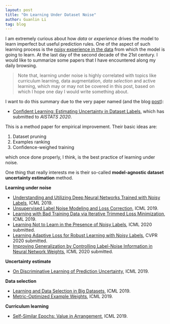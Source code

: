 ```yaml
---
layout: post
title: "On Learning Under Dataset Noise"
author: Guanlin Li
tag: blog
---
```


I am extremely curious about how *data* or *experience* drives the model to learn imperfect but useful prediction rules. One of the aspect of such learning process is the <u>noisy experience in the data</u> from which the model is going to learn. At the last day of the second decade of the 21st century. I would like to summarize some papers that I have encountered along my daily browsing.

> Note that, learning under noise is highly correlated with topics like curriculum learning, data augmentation, *data selection* and active learning, which may or may not be covered in this post, based on which I hope one day I would write something about.

I want to do this summary due to the very paper named (and the blog [post](https://l7.curtisnorthcutt.com/confident-learning)):

- [Confident Learning: Estimating Uncertainty in Dataset Labels](https://arxiv.org/pdf/1911.00068.pdf), which has submitted to *AISTATS 2020*.

This is a method paper for empirical improvement. Their basic ideas are:

1. Dataset pruning
2. Examples ranking
3. Confidence-weighed training

which once done properly, I think, is the best practice of learning under noise.

One thing that really interests me is their so-called **model-agnostic dataset uncertainty estimation** method.



**Learning under noise**

- [Understanding and Utilizing Deep Neural Networks Trained with Noisy Labels](http://proceedings.mlr.press/v97/chen19g/chen19g.pdf), ICML 2019.
- [Unsupervised Label Noise Modeling and Loss Correction](http://proceedings.mlr.press/v97/arazo19a/arazo19a.pdf), ICML 2019.
- [Learning with Bad Training Data via Iterative Trimmed Loss Minimization](http://proceedings.mlr.press/v97/shen19e/shen19e.pdf), ICML 2019.
- [Learning Not to Learn in the Presence of Noisy Labels](https://arxiv.org/pdf/2002.06541.pdf), ICML 2020 submitted.
- [Learning Adaptive Loss for Robust Learning with Noisy Labels](https://arxiv.org/pdf/2002.06482.pdf), CVPR 2020 submitted.
- [Improving Generalization by Controlling Label-Noise Information in Neural Network Weights](https://arxiv.org/pdf/2002.07933.pdf), ICML 2020 submitted.

**Uncertainty estimate**

- [On Discriminative Learning of Prediction Uncertainty](http://proceedings.mlr.press/v97/franc19a/franc19a.pdf), ICML 2019.

**Data selection**

- [Learning and Data Selection in Big Datasets](http://proceedings.mlr.press/v97/ghadikolaei19a/ghadikolaei19a.pdf), ICML 2019.
- [Metric-Optimized Example Weights](http://proceedings.mlr.press/v97/zhao19b/zhao19b.pdf), ICML 2019.

**Curriculum learning**

- [Self-Similar Epochs: Value in Arrangement](http://proceedings.mlr.press/v97/buchnik19a/buchnik19a.pdf), ICML 2019.

